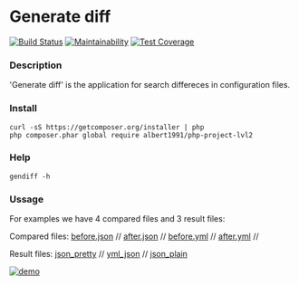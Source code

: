 # Generate diff
[![Build Status](https://travis-ci.org/Gumarov1991/php-project-lvl1.svg?branch=master)](https://travis-ci.org/Gumarov1991/php-project-lvl2)
[![Maintainability](https://api.codeclimate.com/v1/badges/bcde362de2d160e40d48/maintainability)](https://codeclimate.com/github/Gumarov1991/php-project-lvl2/maintainability)
[![Test Coverage](https://api.codeclimate.com/v1/badges/bcde362de2d160e40d48/test_coverage)](https://codeclimate.com/github/Gumarov1991/php-project-lvl2/test_coverage)
### Description
'Generate diff' is the application for search differeces in configuration files.

### Install
```
curl -sS https://getcomposer.org/installer | php
php composer.phar global require albert1991/php-project-lvl2
```
### Help
```
gendiff -h
```
### Ussage

For examples we have 4 сompared files and 3 result files:

Compared files: [before.json](https://github.com/Gumarov1991/php-project-lvl2/blob/master/tests/fixtures/before.json) //
[after.json](https://github.com/Gumarov1991/php-project-lvl2/blob/master/tests/fixtures/after.json) //
[before.yml](https://github.com/Gumarov1991/php-project-lvl2/blob/master/tests/fixtures/before.yml) //
[after.yml](https://github.com/Gumarov1991/php-project-lvl2/blob/master/tests/fixtures/after.yml) //

Result files: [json_pretty](https://github.com/Gumarov1991/php-project-lvl2/blob/master/tests/fixtures/results/json_pretty) //
[yml_json](https://github.com/Gumarov1991/php-project-lvl2/blob/master/tests/fixtures/results/yml_json) //
[json_plain](https://github.com/Gumarov1991/php-project-lvl2/blob/master/tests/fixtures/results/json_plain)

[![demo](https://asciinema.org/a/s8DShmIg3EuBU8zjuNvjKMbGN.svg)](https://asciinema.org/a/s8DShmIg3EuBU8zjuNvjKMbGN?autoplay=1)